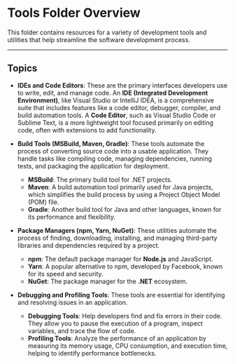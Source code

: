 # Tools Folder Overview
This folder contains resources for a variety of development tools and utilities that help streamline the software development process.

---

## Topics
* **IDEs and Code Editors**: These are the primary interfaces developers use to write, edit, and manage code. An **IDE (Integrated Development Environment)**, like Visual Studio or IntelliJ IDEA, is a comprehensive suite that includes features like a code editor, debugger, compiler, and build automation tools. A **Code Editor**, such as Visual Studio Code or Sublime Text, is a more lightweight tool focused primarily on editing code, often with extensions to add functionality.

* **Build Tools (MSBuild, Maven, Gradle)**: These tools automate the process of converting source code into a usable application. They handle tasks like compiling code, managing dependencies, running tests, and packaging the application for deployment.
    * **MSBuild**: The primary build tool for .NET projects.
    * **Maven**: A build automation tool primarily used for Java projects, which simplifies the build process by using a Project Object Model (POM) file.
    * **Gradle**: Another build tool for Java and other languages, known for its performance and flexibility.

* **Package Managers (npm, Yarn, NuGet)**: These utilities automate the process of finding, downloading, installing, and managing third-party libraries and dependencies required by a project.
    * **npm**: The default package manager for **Node.js** and JavaScript.
    * **Yarn**: A popular alternative to npm, developed by Facebook, known for its speed and security.
    * **NuGet**: The package manager for the **.NET** ecosystem.

* **Debugging and Profiling Tools**: These tools are essential for identifying and resolving issues in an application.
    * **Debugging Tools**: Help developers find and fix errors in their code. They allow you to pause the execution of a program, inspect variables, and trace the flow of code.
    * **Profiling Tools**: Analyze the performance of an application by measuring its memory usage, CPU consumption, and execution time, helping to identify performance bottlenecks.